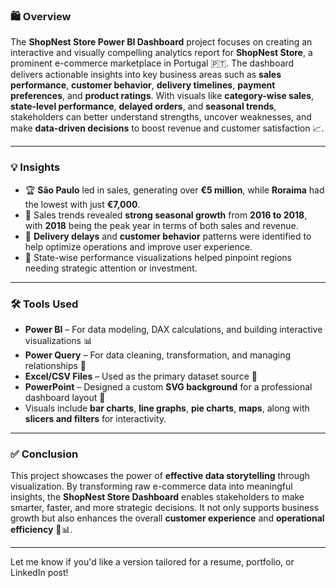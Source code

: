 
### 🛍️ **Overview**

The **ShopNest Store Power BI Dashboard** project focuses on creating an interactive and visually compelling analytics report for **ShopNest Store**, a prominent e-commerce marketplace in Portugal 🇵🇹. The dashboard delivers actionable insights into key business areas such as **sales performance**, **customer behavior**, **delivery timelines**, **payment preferences**, and **product ratings**. With visuals like **category-wise sales**, **state-level performance**, **delayed orders**, and **seasonal trends**, stakeholders can better understand strengths, uncover weaknesses, and make **data-driven decisions** to boost revenue and customer satisfaction 📈.

---

### 💡 **Insights**

* 🏆 **São Paulo** led in sales, generating over **€5 million**, while **Roraima** had the lowest with just **€7,000**.
* 📅 Sales trends revealed **strong seasonal growth** from **2016 to 2018**, with **2018** being the peak year in terms of both sales and revenue.
* 🚚 **Delivery delays** and **customer behavior** patterns were identified to help optimize operations and improve user experience.
* 🧭 State-wise performance visualizations helped pinpoint regions needing strategic attention or investment.

---

### 🛠️ **Tools Used**

* **Power BI** – For data modeling, DAX calculations, and building interactive visualizations 📊
* **Power Query** – For data cleaning, transformation, and managing relationships 🔄
* **Excel/CSV Files** – Used as the primary dataset source 📁
* **PowerPoint** – Designed a custom **SVG background** for a professional dashboard layout 🎨
* Visuals include **bar charts**, **line graphs**, **pie charts**, **maps**, along with **slicers and filters** for interactivity.

---

### ✅ **Conclusion**

This project showcases the power of **effective data storytelling** through visualization. By transforming raw e-commerce data into meaningful insights, the **ShopNest Store Dashboard** enables stakeholders to make smarter, faster, and more strategic decisions. It not only supports business growth but also enhances the overall **customer experience** and **operational efficiency** 🚀📊.

---

Let me know if you'd like a version tailored for a resume, portfolio, or LinkedIn post!

